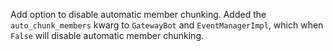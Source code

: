 Add option to disable automatic member chunking.
Added the `auto_chunk_members` kwarg to `GatewayBot` and `EventManagerImpl`, which when `False` will disable automatic member chunking.

